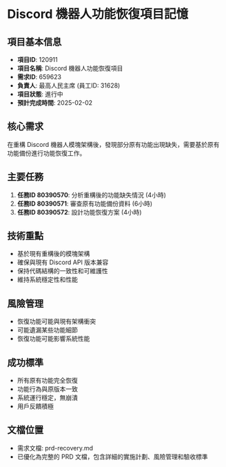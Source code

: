 # Discord 機器人功能恢復項目記憶

## 項目基本信息
- **項目ID**: 120911
- **項目名稱**: Discord 機器人功能恢復項目
- **需求ID**: 659623
- **負責人**: 最高人民主席 (員工ID: 31628)
- **項目狀態**: 進行中
- **預計完成時間**: 2025-02-02

## 核心需求
在重構 Discord 機器人模塊架構後，發現部分原有功能出現缺失，需要基於原有功能備份進行功能恢復工作。

## 主要任務
1. **任務ID 80390570**: 分析重構後的功能缺失情況 (4小時)
2. **任務ID 80390571**: 審查原有功能備份資料 (6小時)
3. **任務ID 80390572**: 設計功能恢復方案 (4小時)

## 技術重點
- 基於現有重構後的模塊架構
- 確保與現有 Discord API 版本兼容
- 保持代碼結構的一致性和可維護性
- 維持系統穩定性和性能

## 風險管理
- 恢復功能可能與現有架構衝突
- 可能遺漏某些功能細節
- 恢復功能可能影響系統性能

## 成功標準
- 所有原有功能完全恢復
- 功能行為與原版本一致
- 系統運行穩定，無崩潰
- 用戶反饋積極

## 文檔位置
- 需求文檔: prd-recovery.md
- 已優化為完整的 PRD 文檔，包含詳細的實施計劃、風險管理和驗收標準